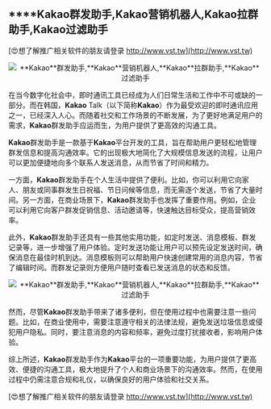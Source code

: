 ## ****Kakao**群发助手,**Kakao**营销机器人,**Kakao**拉群助手,**Kakao**过滤助手**

[😍想了解推广相关软件的朋友请登录 http://www.vst.tw](http://www.vst.tw)

 <center><img src="https://vst.tw/MP4/tuiguang/png/3.png" alt="**Kakao**群发助手,**Kakao**营销机器人,**Kakao**拉群助手,**Kakao**过滤助手"></center>

在当今数字化社会中，即时通讯工具已经成为人们日常生活和工作中不可或缺的一部分。而在韩国，**Kakao** Talk（以下简称**Kakao**）作为最受欢迎的即时通讯应用之一，已经深入人心。而随着社交和工作场景的不断发展，为了更好地满足用户的需求，**Kakao**群发助手应运而生，为用户提供了更高效的沟通工具。

**Kakao**群发助手是一款基于**Kakao**平台开发的工具，旨在帮助用户更轻松地管理群发信息和提高沟通效率。它的出现极大地简化了大规模信息发送的流程，让用户可以更加便捷地向多个联系人发送消息，从而节省了时间和精力。

一方面，**Kakao**群发助手在个人生活中提供了便利。比如，你可以利用它向家人、朋友或同事群发生日祝福、节日问候等信息，而无需逐个发送，节省了大量时间。另一方面，在商业场景下，**Kakao**群发助手也发挥了重要作用。例如，企业可以利用它向客户群发促销信息、活动邀请等，快速触达目标受众，提高营销效率。

此外，**Kakao**群发助手还具有一些其他实用功能，如定时发送、消息模板、群发记录等，进一步增强了用户体验。定时发送功能让用户可以预先设定发送时间，确保消息在最佳时机到达。消息模板则可以帮助用户快速创建常用的消息内容，节省了编辑时间。而群发记录则方便用户随时查看已发送消息的状态和反馈。

 <center><img src="https://vst.tw/MP4/tuiguang/png/0.png" alt="**Kakao**群发助手,**Kakao**营销机器人,**Kakao**拉群助手,**Kakao**过滤助手"></center>

然而，尽管**Kakao**群发助手带来了诸多便利，但在使用过程中也需要注意一些问题。比如，在商业使用中，需要注意遵守相关的法律法规，避免发送垃圾信息或侵犯用户隐私。同时，要注意消息的内容和频率，避免过度打扰接收者，影响用户体验。

综上所述，**Kakao**群发助手作为**Kakao**平台的一项重要功能，为用户提供了更高效、便捷的沟通工具，极大地提升了个人和商业场景下的沟通效率。然而，在使用过程中仍需注意合规和礼仪，以确保良好的用户体验和社交关系。

[😍想了解推广相关软件的朋友请登录 http://www.vst.tw](http://www.vst.tw)



